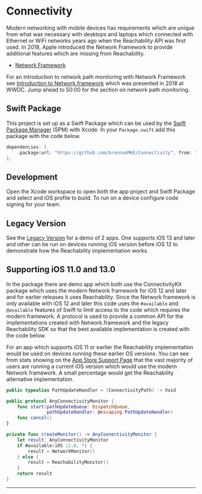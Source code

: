 # Connectivity

Modern networking with mobile devices has requirements which are unique from what was necessary with desktops and laptops which connected with Ethernet or WiFi networks years ago when the Reachability API was first used. In 2018, Apple introduced the Network Framework to provide additional features which are missing from Reachability. 

* [Network Framework]

For an introduction to network path monitoring with Network Framework see [Introduction to Network.framework] which was presented in 2018 at WWDC. Jump ahead to 50:00 for the section on network path monitoring.

## Swift Package

This project is set up as a Swift Package which can be used by the [Swift Package Manager] (SPM) with Xcode. In your `Package.swift` add this package with the code below.

```swift
dependencies: [
    .package(url: "https://github.com/brennanMKE/Connectivity", from: "1.0.0"),
],
```

## Development

Open the Xcode workspace to open both the app project and Swift Package and select and iOS profile to build. To run on a device configure code signing for your team.

## Legacy Version

See the [Legacy Version] for a demo of 2 apps. One supports iOS 13 and later and other can be run on devices running iOS version before iOS 12 to demonstrate how the Reachability implementation works.

## Supporting iOS 11.0 and 13.0

In the package there are demo app which both use the ConnectivityKit package which uses the modern Network framework for iOS 12 and later and for earlier releases it uses Reachability. Since the Network framework is only available with iOS 12 and later this code uses the `#available` and `@available` features of Swift to limit access to the code which requires the modern framework. A protocol is used to provide a common API for the implementations created with Network.framework and the legacy Reachability SDK so that the best available implementation is created with the code below.

For an app which supports iOS 11 or earlier the Reachability implementation would be used on devices running these earlier OS versions. You can see from stats showing on the [App Store Support Page] that the vast majority of users are running a current iOS version which would use the modern Network framework. A small percentage would get the Reachability alternative implementation.

```swift
public typealias PathUpdateHandler = (ConnectivityPath) -> Void

public protocol AnyConnectivityMonitor {
    func start(pathUpdateQueue: DispatchQueue,
               pathUpdateHandler: @escaping PathUpdateHandler)
    func cancel()
}

private func createMonitor() -> AnyConnectivityMonitor {
    let result: AnyConnectivityMonitor
    if #available(iOS 12.0, *) {
        result = NetworkMonitor()
    } else {
        result = ReachabilityMonitor()
    }
    return result
}
```

---
[Network Framework]: https://developer.apple.com/documentation/network
[Introduction to Network.framework]: https://developer.apple.com/videos/play/wwdc2018/715
[App Store Support Page]: https://developer.apple.com/support/app-store/
[Swift Package Manager]: https://swift.org/package-manager/
[Legacy Version]: https://github.com/brennanMKE/Connectivity/tree/legacy